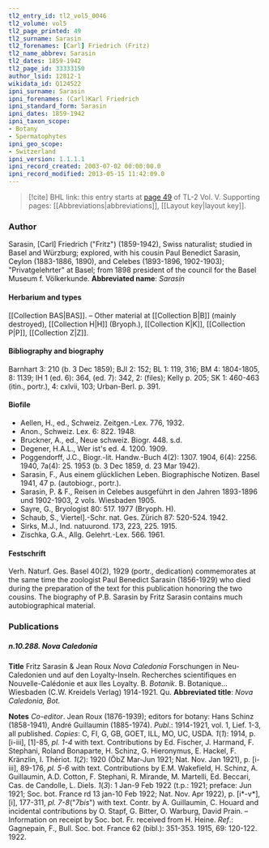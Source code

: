 ```yaml
---
tl2_entry_id: tl2_vol5_0046
tl2_volume: vol5
tl2_page_printed: 49
tl2_surname: Sarasin
tl2_forenames: [Carl] Friedrich (Fritz)
tl2_name_abbrev: Sarasin
tl2_dates: 1859-1942
tl2_page_id: 33333150
author_lsid: 12812-1
wikidata_id: Q124522
ipni_surname: Sarasin
ipni_forenames: (Carl)Karl Friedrich
ipni_standard_form: Sarasin
ipni_dates: 1859-1942
ipni_taxon_scope: 
- Botany
- Spermatophytes
ipni_geo_scope: 
- Switzerland
ipni_version: 1.1.1.1
ipni_record_created: 2003-07-02 00:00:00.0
ipni_record_modified: 2013-05-15 11:42:09.0
---
```



> [!cite] BHL link: this entry starts at [page 49](https://www.biodiversitylibrary.org/page/33333150) of TL-2 Vol. V.
> Supporting pages: [[Abbreviations|abbreviations]], [[Layout key|layout key]].

### Author

Sarasin, \[Carl\] Friedrich ("Fritz") (1859-1942), Swiss naturalist; studied in Basel and Würzburg; explored, with his cousin Paul Benedict Sarasin, Ceylon (1883-1886, 1890), and Celebes (1893-1896, 1902-1903); "Privatgelehrter" at Basel; from 1898 president of the council for the Basel Museum f. Völkerkunde. 
**Abbreviated name**: *Sarasin*

#### Herbarium and types

[[Collection BAS|BAS]]. – Other material at [[Collection B|B]] (mainly destroyed), [[Collection H|H]] (Bryoph.), [[Collection K|K]], [[Collection P|P]], [[Collection Z|Z]].

#### Bibliography and biography

Barnhart 3: 210 (b. 3 Dec 1859); BJI 2: 152; BL 1: 119, 316; BM 4: 1804-1805, 8: 1139; IH 1 (ed. 6): 364, (ed. 7): 342, 2: (files); Kelly p. 205; SK 1: 460-463 (itin., portr.), 4: cxlvii, 103; Urban-Berl. p. 391.

#### Biofile

- Aellen, H., ed., Schweiz. Zeitgen.-Lex. 776, 1932.
- Anon., Schweiz. Lex. 6: 822. 1948.
- Bruckner, A., ed., Neue schweiz. Biogr. 448. s.d.
- Degener, H.A.L., Wer ist's ed. 4. 1200. 1909.
- Poggendorff, J.C., Biogr.-lit. Handw.-Buch 4(2): 1307. 1904, 6(4): 2256. 1940, 7a(4): 25. 1953 (b. 3 Dec 1859, d. 23 Mar 1942).
- Sarasin, F., Aus einem glücklichen Leben. Biographische Notizen. Basel 1941, 47 p. (autobiogr., portr.).
- Sarasin, P. & F., Reisen in Celebes ausgeführt in den Jahren 1893-1896 und 1902-1903, 2 vols. Wiesbaden 1905.
- Sayre, G., Bryologist 80: 517. 1977 (Bryoph. H).
- Schaub, S., Viertel\].-Schr. nat. Ges. Zürich 87: 520-524. 1942.
- Sirks, M.J., Ind. natuurond. 173, 223, 225. 1915.
- Zischka, G.A., Allg. Gelehrt.-Lex. 566. 1961.

#### Festschrift

Verh. Naturf. Ges. Basel 40(2), 1929 (portr., dedication) commemorates at the same time the zoologist Paul Benedict Sarasin (1856-1929) who died during the preparation of the text for this publication honoring the two cousins. The biography of P.B. Sarasin by Fritz Sarasin contains much autobiographical material.

### Publications

##### n.10.288. Nova Caledonia

**Title**
Fritz Sarasin & Jean Roux *Nova Caledonia* Forschungen in Neu-Caledonien und auf den Loyalty-Inseln. Recherches scientifiques en Nouvelle-Calédonie et aux Iles Loyalty. B. *Botanik*. B. Botanique... Wiesbaden (C.W. Kreidels Verlag) 1914-1921. Qu.
**Abbreviated title**: *Nova Caledonia, Bot.*

**Notes**
*Co-editor*. Jean Roux (1876-1939); editors for botany: Hans Schinz (1858-1941), André Guillaumin (1885-1974).
*Publ*.: 1914-1921, vol. 1, Lief. 1-3, all published. *Copies*: C, FI, G, GB, GOET, ILL, MO, UC, USDA.
*1*(*1*): 1914, p. \[i-iii\], \[1\]-85, *pl. 1-4* with text. Contributions by Ed. Fischer, J. Harmand, F. Stephani, Roland Bonaparte, H. Schinz, G. Hieronymus, E. Hackel, F. Kränzlin, I. Thériot.
*1*(*2*): 1920 (ÖbZ Mar-Jun 1921; Nat. Nov. Jan 1921), p. \[i-iii\], 89-176, *pl. 5-6* with text. Contributions by E.M. Wakefield, H. Schinz, A. Guillaumin, A.D. Cotton, F. Stephani, R. Mirande, M. Martelli, Ed. Beccari, Cas. de Candolle, L. Diels.
*1*(*3*): 1 Jan-9 Feb 1922 (t.p.: 1921; preface: Jun 1921; Soc. bot. France rd 13 jan-10 Feb 1922; Nat. Nov. Apr 1922), p. \[i\*-v\*\], \[i\], 177-311, *pl. 7-8*("*7bis*") with text. Contr. by A. Guillaumin, C. Houard and incidental contributions by O. Stapf, G. Bitter, O. Warburg, David Prain. – Information on receipt by Soc. bot. Fr. received from H. Heine.
*Ref*.: Gagnepain, F., Bull. Soc. bot. France 62 (bibl.): 351-353. 1915, 69: 120-122. 1922.


